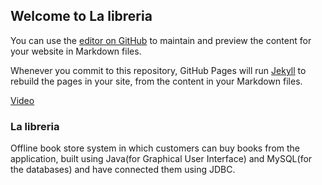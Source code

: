 ## Welcome to La libreria

You can use the [editor on GitHub](https://github.com/kbhyana/Bookstore/edit/gh-pages/README.md) to maintain and preview the content for your website in Markdown files.

Whenever you commit to this repository, GitHub Pages will run [Jekyll](https://jekyllrb.com/) to rebuild the pages in your site, from the content in your Markdown files.

[Video]("https://raw.githubusercontent.com/kbhyana/Bookstore/master/ExecutionVideoFinal.mp4")

### La libreria

Offline book store system in which customers can buy books from the application, built using Java(for Graphical User Interface) and MySQL(for the databases) and have connected them using JDBC.
```markdown

